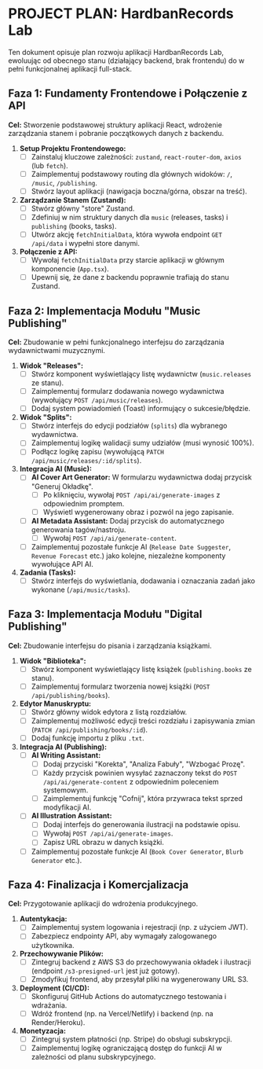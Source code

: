 # PROJECT PLAN: HardbanRecords Lab

Ten dokument opisuje plan rozwoju aplikacji HardbanRecords Lab, ewoluując od obecnego stanu (działający backend, brak frontendu) do w pełni funkcjonalnej aplikacji full-stack.

## Faza 1: Fundamenty Frontendowe i Połączenie z API

**Cel:** Stworzenie podstawowej struktury aplikacji React, wdrożenie zarządzania stanem i pobranie początkowych danych z backendu.

1.  **Setup Projektu Frontendowego:**
    *   [ ] Zainstaluj kluczowe zależności: `zustand`, `react-router-dom`, `axios` (lub `fetch`).
    *   [ ] Zaimplementuj podstawowy routing dla głównych widoków: `/`, `/music`, `/publishing`.
    *   [ ] Stwórz layout aplikacji (nawigacja boczna/górna, obszar na treść).

2.  **Zarządzanie Stanem (Zustand):**
    *   [ ] Stwórz główny "store" Zustand.
    *   [ ] Zdefiniuj w nim struktury danych dla `music` (releases, tasks) i `publishing` (books, tasks).
    *   [ ] Utwórz akcję `fetchInitialData`, która wywoła endpoint `GET /api/data` i wypełni store danymi.

3.  **Połączenie z API:**
    *   [ ] Wywołaj `fetchInitialData` przy starcie aplikacji w głównym komponencie (`App.tsx`).
    *   [ ] Upewnij się, że dane z backendu poprawnie trafiają do stanu Zustand.

## Faza 2: Implementacja Modułu "Music Publishing"

**Cel:** Zbudowanie w pełni funkcjonalnego interfejsu do zarządzania wydawnictwami muzycznymi.

1.  **Widok "Releases":**
    *   [ ] Stwórz komponent wyświetlający listę wydawnictw (`music.releases` ze stanu).
    *   [ ] Zaimplementuj formularz dodawania nowego wydawnictwa (wywołujący `POST /api/music/releases`).
    *   [ ] Dodaj system powiadomień (Toast) informujący o sukcesie/błędzie.

2.  **Widok "Splits":**
    *   [ ] Stwórz interfejs do edycji podziałów (`splits`) dla wybranego wydawnictwa.
    *   [ ] Zaimplementuj logikę walidacji sumy udziałów (musi wynosić 100%).
    *   [ ] Podłącz logikę zapisu (wywołującą `PATCH /api/music/releases/:id/splits`).

3.  **Integracja AI (Music):**
    *   [ ] **AI Cover Art Generator:** W formularzu wydawnictwa dodaj przycisk "Generuj Okładkę".
        *   [ ] Po kliknięciu, wywołaj `POST /api/ai/generate-images` z odpowiednim promptem.
        *   [ ] Wyświetl wygenerowany obraz i pozwól na jego zapisanie.
    *   [ ] **AI Metadata Assistant:** Dodaj przycisk do automatycznego generowania tagów/nastroju.
        *   [ ] Wywołaj `POST /api/ai/generate-content`.
    *   [ ] Zaimplementuj pozostałe funkcje AI (`Release Date Suggester`, `Revenue Forecast` etc.) jako kolejne, niezależne komponenty wywołujące API AI.

4.  **Zadania (Tasks):**
    *   [ ] Stwórz interfejs do wyświetlania, dodawania i oznaczania zadań jako wykonane (`/api/music/tasks`).

## Faza 3: Implementacja Modułu "Digital Publishing"

**Cel:** Zbudowanie interfejsu do pisania i zarządzania książkami.

1.  **Widok "Biblioteka":**
    *   [ ] Stwórz komponent wyświetlający listę książek (`publishing.books` ze stanu).
    *   [ ] Zaimplementuj formularz tworzenia nowej książki (`POST /api/publishing/books`).

2.  **Edytor Manuskryptu:**
    *   [ ] Stwórz główny widok edytora z listą rozdziałów.
    *   [ ] Zaimplementuj możliwość edycji treści rozdziału i zapisywania zmian (`PATCH /api/publishing/books/:id`).
    *   [ ] Dodaj funkcję importu z pliku `.txt`.

3.  **Integracja AI (Publishing):**
    *   [ ] **AI Writing Assistant:**
        *   [ ] Dodaj przyciski "Korekta", "Analiza Fabuły", "Wzbogać Prozę".
        *   [ ] Każdy przycisk powinien wysyłać zaznaczony tekst do `POST /api/ai/generate-content` z odpowiednim poleceniem systemowym.
        *   [ ] Zaimplementuj funkcję "Cofnij", która przywraca tekst sprzed modyfikacji AI.
    *   [ ] **AI Illustration Assistant:**
        *   [ ] Dodaj interfejs do generowania ilustracji na podstawie opisu.
        *   [ ] Wywołaj `POST /api/ai/generate-images`.
        *   [ ] Zapisz URL obrazu w danych książki.
    *   [ ] Zaimplementuj pozostałe funkcje AI (`Book Cover Generator`, `Blurb Generator` etc.).

## Faza 4: Finalizacja i Komercjalizacja

**Cel:** Przygotowanie aplikacji do wdrożenia produkcyjnego.

1.  **Autentykacja:**
    *   [ ] Zaimplementuj system logowania i rejestracji (np. z użyciem JWT).
    *   [ ] Zabezpiecz endpointy API, aby wymagały zalogowanego użytkownika.

2.  **Przechowywanie Plików:**
    *   [ ] Zintegruj backend z AWS S3 do przechowywania okładek i ilustracji (endpoint `/s3-presigned-url` jest już gotowy).
    *   [ ] Zmodyfikuj frontend, aby przesyłał pliki na wygenerowany URL S3.

3.  **Deployment (CI/CD):**
    *   [ ] Skonfiguruj GitHub Actions do automatycznego testowania i wdrażania.
    *   [ ] Wdróż frontend (np. na Vercel/Netlify) i backend (np. na Render/Heroku).

4.  **Monetyzacja:**
    *   [ ] Zintegruj system płatności (np. Stripe) do obsługi subskrypcji.
    *   [ ] Zaimplementuj logikę ograniczającą dostęp do funkcji AI w zależności od planu subskrypcyjnego.
